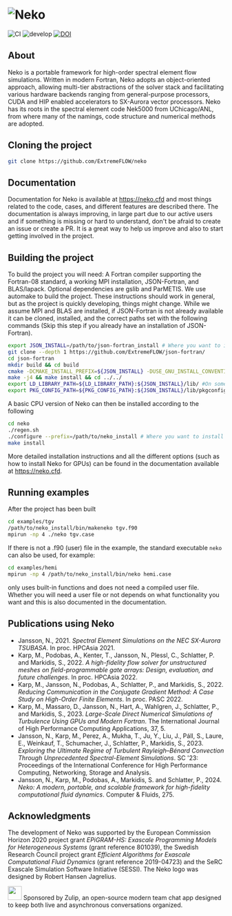 # ![Neko](https://user-images.githubusercontent.com/750135/169531665-313c3471-50d1-4c44-964a-fee7312d6459.png)
![CI](https://github.com/ExtremeFLOW/neko/workflows/CI/badge.svg) ![develop](https://github.com/ExtremeFLOW/neko/workflows/develop/badge.svg) [![DOI](https://zenodo.org/badge/338607716.svg)](https://zenodo.org/doi/10.5281/zenodo.6631055)
## About
Neko is a portable framework for high-order spectral element flow simulations. Written in modern Fortran, Neko adopts an object-oriented approach, allowing multi-tier abstractions of the solver stack and facilitating various hardware backends ranging from general-purpose processors, CUDA and HIP enabled accelerators to SX-Aurora vector processors. Neko has its roots in the spectral element code Nek5000 from UChicago/ANL, from where many of the namings, code structure and numerical methods are adopted.


## Cloning the project

```bash
git clone https://github.com/ExtremeFLOW/neko
```

## Documentation
Documentation for Neko is available at https://neko.cfd and most things related to the code, cases, and different features are described there. The documentation is always improving, in large part due to our active users and if something is missing or hard to understand, don't be afraid to create an issue or create a PR. It is a great way to help us improve and also to start getting involved in the project.

## Building the project
To build the project you will need: A Fortran compiler supporting the Fortran-08 standard, a working MPI installation, JSON-Fortran, and BLAS/lapack. Optional dependencies are gslib and ParMETIS. We use automake to build the project. These instructions should work in general, but as the project is quickly developing, things might change. While we assume MPI and BLAS are installed, if JSON-Fortran is not already available it can be cloned, installed, and the correct paths set with the following commands (Skip this step if you already have an installation of JSON-Fortran).

```bash
export JSON_INSTALL=/path/to/json-fortran_install # Where you want to install json-fortran
git clone --depth 1 https://github.com/ExtremeFLOW/json-fortran/
cd json-fortran
mkdir build && cd build
cmake -DCMAKE_INSTALL_PREFIX=${JSON_INSTALL} -DUSE_GNU_INSTALL_CONVENTION=ON ..
make -j4 && make install && cd ../../
export LD_LIBRARY_PATH=${LD_LIBRARY_PATH}:${JSON_INSTALL}/lib/ #On some systems lib should be replaced with lib64
export PKG_CONFIG_PATH=${PKG_CONFIG_PATH}:${JSON_INSTALL}/lib/pkgconfig 

```

A basic CPU version of Neko can then be installed according to the following
```bash
cd neko
./regen.sh
./configure --prefix=/path/to/neko_install # Where you want to install neko
make install
```
More detailed installation instructions and all the different options (such as how to install Neko for GPUs) can be found in the documentation available at https://neko.cfd. 

## Running examples
After the project has been built

```bash
cd examples/tgv
/path/to/neko_install/bin/makeneko tgv.f90
mpirun -np 4 ./neko tgv.case
```
If there is not a .f90 (user) file in the example, the standard executable `neko` can also be used, for example:
```bash
cd examples/hemi
mpirun -np 4 /path/to/neko_install/bin/neko hemi.case
```
only uses built-in functions and does not need a compiled user file. Whether you will need a user file or not depends on what functionality you want and this is also documented in the documentation.

## Publications using Neko
* Jansson, N., 2021. *Spectral Element Simulations on the NEC SX-Aurora TSUBASA*. In proc. HPCAsia 2021.
* Karp, M., Podobas, A., Kenter, T., Jansson, N., Plessl, C., Schlatter, P. and Markidis, S., 2022. *A high-fidelity flow solver for unstructured meshes on field-programmable gate arrays: Design, evaluation, and future challenges*. In proc. HPCAsia 2022.
* Karp, M., Jansson, N., Podobas, A., Schlatter, P., and Markidis, S., 2022. *Reducing Communication in the Conjugate Gradient Method: A Case Study on High-Order Finite Elements*. In proc. PASC 2022.
* Karp, M., Massaro, D., Jansson, N., Hart, A., Wahlgren, J., Schlatter, P., and Markidis, S., 2023. *Large-Scale Direct Numerical Simulations of Turbulence Using GPUs and Modern Fortran*. The International Journal of High Performance Computing Applications, 37, 5.
* Jansson, N., Karp, M., Perez, A., Mukha, T., Ju, Y., Liu, J., Páll, S., Laure, E., Weinkauf, T., Schumacher, J., Schlatter, P., Markidis, S., 2023. *Exploring the Ultimate Regime of Turbulent Rayleigh–Bénard Convection Through Unprecedented Spectral-Element Simulations*. SC '23: Proceedings of the International Conference for High Performance Computing, Networking, Storage and Analysis.
* Jansson, N., Karp, M., Podobas, A., Markidis, S. and Schlatter, P., 2024. *Neko: A modern, portable, and scalable framework for high-fidelity computational fluid dynamics*. Computer & Fluids, 275.

## Acknowledgments
The development of Neko was supported by the European Commission Horizon 2020 project grant *EPiGRAM-HS: Exascale Programming Models for Heterogeneous Systems* (grant reference 801039), the Swedish Research Council project grant *Efficient Algorithms for Exascale Computational Fluid Dynamics* (grant reference 2019-04723) and the SeRC Exascale Simulation Software Initiative (SESSI). The Neko logo was designed by Robert Hansen Jagrelius.


[<img src="https://raw.githubusercontent.com/zulip/zulip/143baa42432cde9f288bd202336ef2b11172f6e4/static/images/logo/zulip-icon-128x128.png" width="32"/>](https://zulip.com) Sponsored by Zulip, an open-source modern team chat app designed to keep both live and asynchronous conversations organized.
